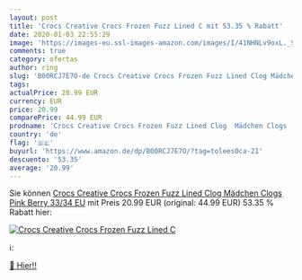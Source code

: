 ```yaml
---
layout: post
title: 'Crocs Creative Crocs Frozen Fuzz Lined C mit 53.35 % Rabatt'
date: 2020-01-03 22:55:29
image: 'https://images-eu.ssl-images-amazon.com/images/I/41NHNLv9oxL._SL200_.jpg'
comments: true
category: ofertas
author: ring
slug: 'B00RCJ7E7O-de Crocs Creative Crocs Frozen Fuzz Lined Clog Mädchen Clogs...'
tags: 
actualPrice: 20.99 EUR
currency: EUR
price: 20.99
comparePrice: 44.99 EUR
prodname: 'Crocs Creative Crocs Frozen Fuzz Lined Clog  Mädchen Clogs  Pink  Berry   33/34 EU'
country: 'de'
flag: '🇩🇪'
buyurl: 'https://www.amazon.de/dp/B00RCJ7E7O/?tag=tolees0ca-21'
descuento: '53.35'
average: '20.99'
---
```


Sie können [Crocs Creative Crocs Frozen Fuzz Lined Clog  Mädchen Clogs  Pink  Berry   33/34 EU](https://www.amazon.de/dp/B00RCJ7E7O/?tag=tolees0ca-21) mit Preis 20.99 EUR (original: 44.99 EUR) 53.35 % Rabatt hier:

[![Crocs Creative Crocs Frozen Fuzz Lined C](https://images-eu.ssl-images-amazon.com/images/I/41NHNLv9oxL._SL200_.jpg)](https://www.amazon.de/dp/B00RCJ7E7O/?tag=tolees0ca-21)

ℹ️:


[🛒 Hier!!](https://www.amazon.de/dp/B00RCJ7E7O/?tag=tolees0ca-21)
